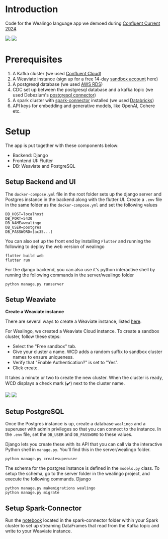 # Introduction
Code for the Wealingo language app we demoed during [Confluent Current 2024](https://www.confluent.io/resources/generic/current-2024-recap/).

<img src="ui/assets/images/wealingo-flash.png" >
<img src="ui/assets/images/lessons.png" >

# Prerequisites

1. A Kafka cluster (we used [Confluent Cloud](https://www.confluent.io/confluent-cloud/))
2. A Weaviate instance (sign up for a free 14-day [sandbox account](https://console.weaviate.cloud/) here)
3. A postgresql database (we used [AWS RDS](https://aws.amazon.com/rds/))
4. CDC set up between the postgresql database and a kafka topic (we used Debezium's [postgresql connector](https://debezium.io/documentation/reference/stable/connectors/postgresql.html))
5. A spark cluster with [spark-connector](https://github.com/weaviate/spark-connector) installed (we used [Databricks](https://www.databricks.com/spark/about))
6. API keys for embedding and generative models, like OpenAI, Cohere etc.


# Setup

The app is put together with these components below:
- Backend: Django
- Frontend UI: Flutter
- DB: Weaviate and PostgreSQL

## Setup Backend and UI
The `docker-compose.yml` file in the root folder sets up the django server and Postgres instance in the backend along with the flutter UI. Create a `.env` file in the same folder as the `docker-compose.yml` and set the following values

```
DB_HOST=localhost
DB_PORT=5430
DB_NAME=wealingo
DB_USER=postgres
DB_PASSWORD=[ac35...]
``` 

You can also set up the front end by installing `Flutter` and running the following to deploy the web version of wealingo

```
flutter build web
flutter run
```
For the django backend, you can also use it's python interactive shell by running the following commands in the server/wealingo folder 

```
python manage.py runserver 
```

## Setup Weaviate

**Create a Weaviate instance**

There are several ways to create a Weaviate instance, listed [here](https://weaviate.io/developers/weaviate/installation).

For Wealingo, we created a Weaviate Cloud instance. To create a sandbox cluster, follow these steps:
+ Select the "Free sandbox" tab.
+ Give your cluster a name. WCD adds a random suffix to sandbox cluster names to ensure uniqueness.
+ Verify that "Enable Authentication?" is set to "Yes".
+ Click create.  

It takes a minute or two to create the new cluster. When the cluster is ready, WCD displays a check mark (✔️) next to the cluster name.

<img src="ui/assets/images/wcd-create-cluster.jpg" >

<img src="ui/assets/images/schema.png" >


## Setup PostgreSQL
Once the Postgres instance is up, create a database `wealingo` and a superuser with admin privileges so that you can connect to the instance. In the `.env` file, set the `DB_USER` and `DB_PASSWORD` to these values. 

Django lets you create these with its API that you can call via the interactive Python shell in `manage.py`. You'll find this in the server/wealingo folder. 

```
python manage.py createsuperuser
```  
The schema for the postgres instance is defined in the `models.py` class. 
To setup the schema, go to the server folder in the wealingo project, and execute the following commands. Django 

```
python manage.py makemigrations wealingo
python manage.py migrate
```


## Setup Spark-Connector

Run the [notebook](./spark-connector/wealingo_stream_new_questions.ipynb) located in the spark-connector folder within your Spark cluster to set up streaming DataFrames that read from the Kafka topic and write to your Weaviate instance.